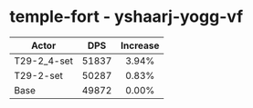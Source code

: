 # temple-fort - yshaarj-yogg-vf
| Actor | DPS | Increase |
|---|:---:|:---:|
|T29-2_4-set|51837|3.94%|
|T29-2-set|50287|0.83%|
|Base|49872|0.00%|
